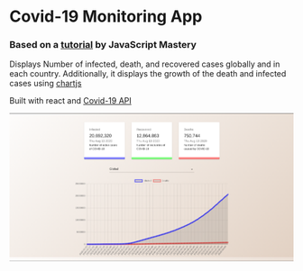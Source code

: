 # Covid-19 Monitoring App
### Based on a [tutorial](https://www.youtube.com/watch?v=khJlrj3Y6Ls) by JavaScript Mastery

Displays Number of infected, death, and recovered cases globally and in each country. Additionally, it displays the growth of the death and infected cases using [chartjs](https://www.chartjs.org/)

Built with react and [Covid-19 API](https://covid19.mathdro.id/api)

![screenshot](readme/covid-react.png)
